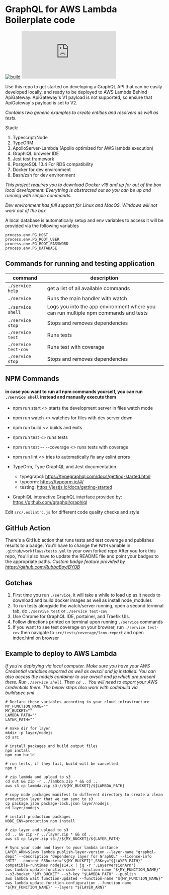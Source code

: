 # GraphQL for AWS Lambda Boilerplate code

[![build](https://github.com/jcuna/graphql-lambda-boilerplate/actions/workflows/tests.yml/badge.svg)](https://github.com/jcuna/graphql-lambda-boilerplate/actions/workflows/tests.yml)
[![coverage](https://byob.yarr.is/jcuna/graphql-lambda-boilerplate/coverage/byob/graphql-lambda-boilerplate/coverage.json)](https://github.com/jcuna/graphql-lambda-boilerplate/actions/workflows/tests.yml)


Use this repo to get started on developing a GraphQL API that can be easily developed locally, and ready to be deployed to AWS Lambda Behind ApiGateway.
ApiGateway's V1 payload is not supported, so ensure that ApiGateway's payload is set to V2.

*Contains two generic examples to create entities and resolvers as well as tests.*

Stack:
1. Typescript/Node
2. TypeORM
4. ApolloServer-Lambda (Apollo optimized for AWS lambda execution)
6. GraphiQL browser IDE
5. Jest test framework
3. PostgreSQL 13.4 For RDS compatibility
7. Docker for dev environment
8. Bash/zsh for dev environment

*This project requires you to download Docker v18 and up for out of the box local development.
Everything is abstracted out so you can be up and running with simple commands.*

*Dev environment has full support for Linux and MacOS. Windows will not work out of the box*

A local database is automatically setup and env variables to access it will be provided via the following variables
```node
process.env.PG_HOST
process.env.PG_ROOT_USER
process.env.PG_ROOT_PASSWORD
process.env.PG_DATABASE
```

## Commands for running and testing application

| **command**          | **description**                                                                      |
|  ------------------  |-----------------------------------------------------                                 |
| `./service help`       | get a list of all available commands                                                 |
| `./service`            | Runs the main handler with watch                                                     |
| `./service shell`      | Logs you into the app environment where you can run multiple npm commands and tests  |
| `./service stop`       | Stops and removes dependencies                                                       |
| `./service test`       | Runs tests                                                                           |
| `./service test-cov`   | Runs test with coverage                                                              |
| `./service stop`       | Stops and removes dependencies                                                       |

## NPM Commands

#### in case you want to run all npm commands yourself, you can run `./service shell` instead and manually execute them

* npm run start <> starts the development server in files watch mode
* npm run watch <> watches for files with dev server down
* npm run build <> builds and exits
* npm run test <> runs tests
* npm run test -- --coverage <> runs tests with coverage
* npm run lint <> tries to automatically fix any eslint errors

* TypeOrm, Type GraphQL and Jest documentation
    * typegrapql: https://typegraphql.com/docs/getting-started.html
    * typeorm: https://typeorm.io/#/
    * testing: https://jestjs.io/docs/getting-started
* GraphiQL interactive GraphQL interface provided by: https://github.com/graphql/graphiql

Edit `src/.eslintrc.js` for different code quality checks and style


## GitHub Action
There's a GitHub action that runs tests and test coverage and publishes results to a badge.
You'll have to change the `PATH` variable in `.github/workflows/tests.yml` to your own forked repo
After you fork this repo, You'll also have to update the README file and point your badges to the appropriate paths.
*Custom badge feature provided by https://github.com/RubbaBoy/BYOB* 


## Gotchas
1. First time you run `./service`, it will take a while to load up as it needs to download and build docker images as well as install node_modules
2. To run tests alongside the watch/server running, open a second terminal tab, do `./servive test` or `./service test-cov`
3. Use Chrome for GraphQL IDE, portainer, and Traefik UIs.
4. Follow directions printed on terminal upon running `./service` commands
5. If you want to see test coverage on your browser, run `./service test-cov` then navigate to `src/tests/coverage/lcov-report` and open index.html on browser


## Example to deploy to AWS Lambda
*If you're deploying via local computer. Make sure you have your AWS Credential variables exported as well as awscli and jq installed.*
*You can also access the nodejs container to use awscli and jq which are present there. Run `./service shell`. Then `cd ..` You will need to export your AWS credentials there.*
*The below steps also work with codebuild via buildspec.yml*
```shell
# Declare these variables according to your cloud infrastructure
MY_FUNCTION_NAME=""
MY_BUCKET=""
LAMBDA_PATH=""
LAYER_PATH=""

# make dir for layer
mkdir -p layer/nodejs
cd src

# install packages and build output files
npm install
npm run build

# run tests, if they fail, build will be cancelled
npm t

# zip lambda and upload to s3
cd out && zip -r ../lambda.zip * && cd ..
aws s3 cp lambda.zip s3://${MY_BUCKET}/${LAMBDA_PATH}

# copy node packages manifest to different directory to create a clean production layer that we can sync to s3
cp package.json package-lock.json layer/nodejs
cd layer/nodejs

# install production packages
NODE_ENV=production npm install

# zip layer and upload to s3
cd .. && zip -r ../layer.zip * && cd ..
aws s3 cp layer.zip s3://${MY_BUCKET}/${LAYER_PATH}

# Sync your code and layer to your lambda instance
LAYER_ARN=$(aws lambda publish-layer-version --layer-name "graphql-deps" --description "Dependency layer for GraphQL" --license-info "MIT" --content S3Bucket="${MY_BUCKET}",S3Key="${LAYER_PATH}" --compatible-runtimes nodejs14.x | jq -r '.LayerVersionArn')
aws lambda update-function-code --function-name "${MY_FUNCTION_NAME}" --s3-bucket "$MY_BUCKET" --s3-key "$LAMBDA_PATH" --publish
aws lambda wait function-updated --function-name "${MY_FUNCTION_NAME}"
aws lambda update-function-configuration --function-name "${MY_FUNCTION_NAME}" --layers "${LAYER_ARN}"

```

